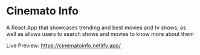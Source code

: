 # Cinemato Info

A React App that showcases trending and best movies and tv shows, as well as allows users to search shows and movies to know more about them

Live Preview: https://cinematoinfo.netlify.app/
